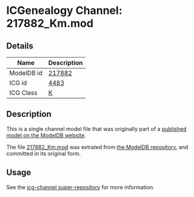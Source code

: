 # ICGenealogy Channel: 217882\_Km.mod

## Details

Name | Description
---- | -----------
ModelDB id | [217882](http://senselab.med.yale.edu/ModelDB/ShowModel.cshtml?model=217882)
ICG id | [4483](http://icg.neurotheory.ox.ac.uk/channels/1/4483)
ICG Class | [K](http://icg.neurotheory.ox.ac.uk/channels/1)

## Description

This is a single channel model file that was originally part of a [published model on the ModelDB website](http://senselab.med.yale.edu/mModelDB/ShowModel.cshtml?model=217882).

The file [217882\_Km.mod](217882_Km.mod) was extrated from [the ModelDB repository](http://senselab.med.yale.edu/ModelDB/ShowModel.cshtml?model=217882), and committed in its original form.

## Usage

See the [icg-channel super-repository](https://github.com/icgenealogy/icg-channels) for more information.